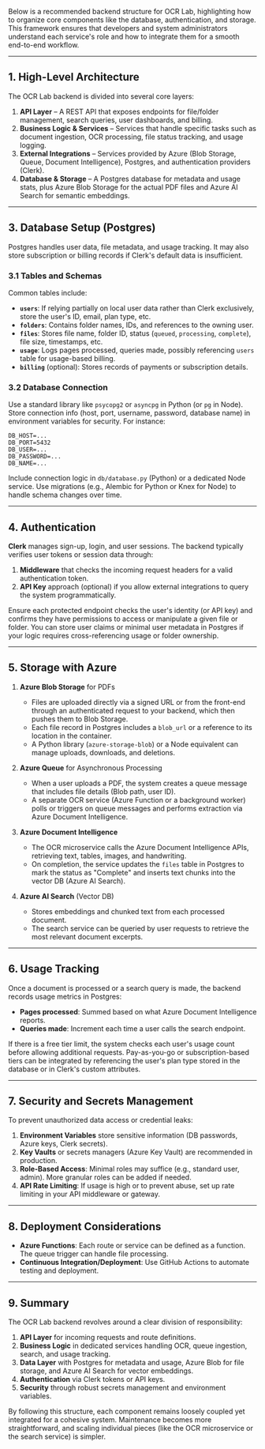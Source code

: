 Below is a recommended backend structure for OCR Lab, highlighting how to organize core components like the database, authentication, and storage. This framework ensures that developers and system administrators understand each service's role and how to integrate them for a smooth end-to-end workflow.

---

## 1. High-Level Architecture

The OCR Lab backend is divided into several core layers:

1. **API Layer** – A REST API that exposes endpoints for file/folder management, search queries, user dashboards, and billing.  
2. **Business Logic & Services** – Services that handle specific tasks such as document ingestion, OCR processing, file status tracking, and usage logging.  
3. **External Integrations** – Services provided by Azure (Blob Storage, Queue, Document Intelligence), Postgres, and authentication providers (Clerk).  
4. **Database & Storage** – A Postgres database for metadata and usage stats, plus Azure Blob Storage for the actual PDF files and Azure AI Search for semantic embeddings.

---

## 3. Database Setup (Postgres)

Postgres handles user data, file metadata, and usage tracking. It may also store subscription or billing records if Clerk's default data is insufficient.

### 3.1 Tables and Schemas

Common tables include:

- **`users`**: If relying partially on local user data rather than Clerk exclusively, store the user's ID, email, plan type, etc.  
- **`folders`**: Contains folder names, IDs, and references to the owning user.  
- **`files`**: Stores file name, folder ID, status (`queued`, `processing`, `complete`), file size, timestamps, etc.  
- **`usage`**: Logs pages processed, queries made, possibly referencing `users` table for usage-based billing.  
- **`billing`** (optional): Stores records of payments or subscription details.

### 3.2 Database Connection

Use a standard library like `psycopg2` or `asyncpg` in Python (or `pg` in Node). Store connection info (host, port, username, password, database name) in environment variables for security. For instance:
```
DB_HOST=...
DB_PORT=5432
DB_USER=...
DB_PASSWORD=...
DB_NAME=...
```
Include connection logic in `db/database.py` (Python) or a dedicated Node service. Use migrations (e.g., Alembic for Python or Knex for Node) to handle schema changes over time.

---

## 4. Authentication

**Clerk** manages sign-up, login, and user sessions. The backend typically verifies user tokens or session data through:

1. **Middleware**  that checks the incoming request headers for a valid authentication token.  
2. **API Key** approach (optional) if you allow external integrations to query the system programmatically.  

Ensure each protected endpoint checks the user's identity (or API key) and confirms they have permissions to access or manipulate a given file or folder. You can store user claims or minimal user metadata in Postgres if your logic requires cross-referencing usage or folder ownership.

---

## 5. Storage with Azure

1. **Azure Blob Storage** for PDFs  
   - Files are uploaded directly via a signed URL or from the front-end through an authenticated request to your backend, which then pushes them to Blob Storage.  
   - Each file record in Postgres includes a `blob_url` or a reference to its location in the container.  
   - A Python library (`azure-storage-blob`) or a Node equivalent can manage uploads, downloads, and deletions.

2. **Azure Queue** for Asynchronous Processing  
   - When a user uploads a PDF, the system creates a queue message that includes file details (Blob path, user ID).  
   - A separate OCR service (Azure Function or a background worker) polls or triggers on queue messages and performs extraction via Azure Document Intelligence.  

3. **Azure Document Intelligence**  
   - The OCR microservice calls the Azure Document Intelligence APIs, retrieving text, tables, images, and handwriting.  
   - On completion, the service updates the `files` table in Postgres to mark the status as "Complete" and inserts text chunks into the vector DB (Azure AI Search).

4. **Azure AI Search** (Vector DB)  
   - Stores embeddings and chunked text from each processed document.  
   - The search service can be queried by user requests to retrieve the most relevant document excerpts.

---

## 6. Usage Tracking

Once a document is processed or a search query is made, the backend records usage metrics in Postgres:
- **Pages processed**: Summed based on what Azure Document Intelligence reports.  
- **Queries made**: Increment each time a user calls the search endpoint.

If there is a free tier limit, the system checks each user's usage count before allowing additional requests. Pay-as-you-go or subscription-based tiers can be integrated by referencing the user's plan type stored in the database or in Clerk's custom attributes.

---

## 7. Security and Secrets Management

To prevent unauthorized data access or credential leaks:

1. **Environment Variables** store sensitive information (DB passwords, Azure keys, Clerk secrets).  
2. **Key Vaults** or secrets managers (Azure Key Vault) are recommended in production.  
3. **Role-Based Access**: Minimal roles may suffice (e.g., standard user, admin). More granular roles can be added if needed.  
4. **API Rate Limiting**: If usage is high or to prevent abuse, set up rate limiting in your API middleware or gateway.

---

## 8. Deployment Considerations

- **Azure Functions**: Each route or service can be defined as a function. The queue trigger can handle file processing.  
- **Continuous Integration/Deployment**: Use GitHub Actions to automate testing and deployment.

---

## 9. Summary

The OCR Lab backend revolves around a clear division of responsibility:

1. **API Layer** for incoming requests and route definitions.  
2. **Business Logic** in dedicated services handling OCR, queue ingestion, search, and usage tracking.  
3. **Data Layer** with Postgres for metadata and usage, Azure Blob for file storage, and Azure AI Search for vector embeddings.  
4. **Authentication** via Clerk tokens or API keys.  
5. **Security** through robust secrets management and environment variables.

By following this structure, each component remains loosely coupled yet integrated for a cohesive system. Maintenance becomes more straightforward, and scaling individual pieces (like the OCR microservice or the search service) is simpler.